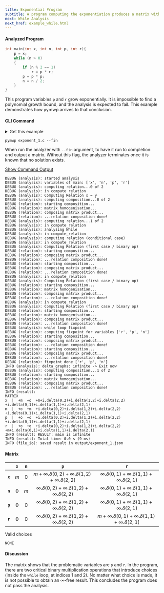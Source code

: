 ```yaml
---
title: Exponential Program
subtitle: A program computing the exponentiation produces a matrix with infinite coefficient, no matter the choices.
next: While Analysis
next_href: example_while.html
---
```


#### Analyzed Program

```C
int main(int x, int n, int p, int r){
    p = x;
    while (n > 0)
    {
        if (n % 2 == 1)
            r = p * r;
        p = p * p;
        n = n / 2;
    }
}
```

This program variables `p` and `r` grow exponentially.
It is impossible to find a polynomial growth bound, and the analysis is expected to fail.
This example demonstrates how pymwp arrives to that conclusion.


#### CLI Command

<details>
<summary>Get this example</summary>

```console
wget https://raw.githubusercontent.com/statycc/pymwp/main/c_files/infinite/exponent_1.c
```
</details>

```console
pymwp exponent_1.c --fin
```

When run the analyzer with `--fin` argument, to have it run to completion and output a matrix. 
Without this flag, the analyzer terminates once it is known that no solution exists.


<p>
  <a class="btn btn-outline-secondary" data-bs-toggle="collapse" 
    href="#outputLog" role="button" aria-expanded="false"
    aria-controls="outputLog">
    Show Command Output
  </a>
</p>
<div class="collapse" id="outputLog"><div class="card card-body">

```
DEBUG (analysis): started analysis
DEBUG (analysis): variables of main: ['x', 'n', 'p', 'r']
DEBUG (analysis): computing relation...0 of 2
DEBUG (analysis): in compute_relation
DEBUG (analysis): Computing Relation x = y
DEBUG (analysis): computing composition...0 of 2
DEBUG (relation): starting composition...
DEBUG (relation): matrix homogenisation...
DEBUG (relation): composing matrix product...
DEBUG (relation): ...relation composition done!
DEBUG (analysis): computing relation...1 of 2
DEBUG (analysis): in compute_relation
DEBUG (analysis): analysing While
DEBUG (analysis): in compute_relation
DEBUG (analysis): computing relation (conditional case)
DEBUG (analysis): in compute_relation
DEBUG (analysis): Computing Relation (first case / binary op)
DEBUG (relation): starting composition...
DEBUG (relation): composing matrix product...
DEBUG (relation): ...relation composition done!
DEBUG (relation): starting composition...
DEBUG (relation): composing matrix product...
DEBUG (relation): ...relation composition done!
DEBUG (analysis): in compute_relation
DEBUG (analysis): Computing Relation (first case / binary op)
DEBUG (relation): starting composition...
DEBUG (relation): matrix homogenisation...
DEBUG (relation): composing matrix product...
DEBUG (relation): ...relation composition done!
DEBUG (analysis): in compute_relation
DEBUG (analysis): Computing Relation (first case / binary op)
DEBUG (relation): starting composition...
DEBUG (relation): matrix homogenisation...
DEBUG (relation): composing matrix product...
DEBUG (relation): ...relation composition done!
DEBUG (analysis): while loop fixpoint
DEBUG (relation): computing fixpoint for variables ['r', 'p', 'n']
DEBUG (relation): starting composition...
DEBUG (relation): composing matrix product...
DEBUG (relation): ...relation composition done!
DEBUG (relation): starting composition...
DEBUG (relation): composing matrix product...
DEBUG (relation): ...relation composition done!
DEBUG (relation): fixpoint done ['r', 'p', 'n']
INFO (analysis): delta_graphs: infinite -> Exit now
DEBUG (analysis): computing composition...1 of 2
DEBUG (relation): starting composition...
DEBUG (relation): matrix homogenisation...
DEBUG (relation): composing matrix product...
DEBUG (relation): ...relation composition done!
INFO (result): 
MATRIX
x  |  +m  +o  +m+i.delta(0,2)+i.delta(1,2)+i.delta(2,2)  +i.delta(0,1)+i.delta(1,1)+i.delta(2,1)
n  |  +o  +m  +i.delta(0,2)+i.delta(1,2)+i.delta(2,2)  +i.delta(0,1)+i.delta(1,1)+i.delta(2,1)
p  |  +o  +o  +i.delta(0,2)+i.delta(1,2)+i.delta(2,2)  +i.delta(0,1)+i.delta(1,1)+i.delta(2,1)
r  |  +o  +o  +i.delta(0,2)+i.delta(1,2)+i.delta(2,2)  +m+i.delta(0,1)+i.delta(1,1)+i.delta(2,1)
INFO (result): RESULT: main is infinite
INFO (result): Total time: 0.0 s (9 ms)
INFO (file_io): saved result in output/exponent_1.json
```
</div></div>

#### Matrix

|         | `x` | `n` |                             `p`                              |                             `r`                              |
|---------|:---:|:---:|:------------------------------------------------------------:|:------------------------------------------------------------:|
| **`x`** | $m$ | $0$ | $m+\infty.\delta(0,2)+\infty.\delta(1,2)+\infty.\delta(2,2)$ |  $\infty.\delta(0,1)+\infty.\delta(1,1)+\infty.\delta(2,1)$  |
| **`n`** | $0$ | $m$ |  $\infty.\delta(0,2)+\infty.\delta(1,2)+\infty.\delta(2,2)$  |  $\infty.\delta(0,1)+\infty.\delta(1,1)+\infty.\delta(2,1)$  |
| **`p`** | $0$ | $0$ |  $\infty.\delta(0,2)+\infty.\delta(1,2)+\infty.\delta(2,2)$  |  $\infty.\delta(0,1)+\infty.\delta(1,1)+\infty.\delta(2,1)$  |
| **`r`** | $0$ | $0$ |  $\infty.\delta(0,2)+\infty.\delta(1,2)+\infty.\delta(2,2)$  | $m+\infty.\delta(0,1)+\infty.\delta(1,1)+\infty.\delta(2,1)$ |

Valid choices

```
NONE
```


#### Discussion

The matrix shows that the problematic variables  are `p` and `r`. 
In the program, there are two critical binary multiplication operations that introduce choices (inside the `while` loop, at indices 1 and 2).
No matter what choice is made, it is not possible to obtain an $\infty$-free result.
This concludes the program does not pass the analysis.
